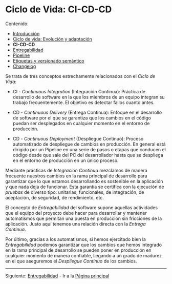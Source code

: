 # Ciclo de Vida: CI-CD-CD

Contenido:

- [Introducción](../application-lifecicle.md)
- [Ciclo de vida: Evolución y adaptación](al-evolution-and-adaptation.md)
- **CI-CD-CD**
- [Entregabilidad](al-releaseability.md)
- [Pipeline](al-pipeline.md)
- [Etiquetas y versionado semántico](al-semver.md)
- [Changelog](al-changelog.md)

Se trata de tres conceptos estrechamente relacionados con el _Ciclo de Vida_:

- CI -  _Continuous Integration_ (Integración Continua): Práctica de desarrollo de software en la que los miembros de un equipo integran su trabajo frecuentemente. El objetivo es detectar fallos cuanto antes.

- CD - _Continuous Delivery_ (Entrega Continua): Enfoque en el desarrollo de software por el que se garantiza que los cambios en el código puedan ser desplegados en cualquier momento en el entorno de producción.

- CD - _Continuous Deployment_ (Despliegue Continuo): Proceso automatizado de despliegue de cambios en producción. En general está dirigido por un Pipeline en una serie de pasos o etapas que conducen el código desde que sale del PC del desarrollador hasta que se despliega en el entorno de producción en un único proceso.

Mediante prácticas de _Integración Continua_ mezclamos de manera frecuente nuestros cambios en la rama principal de desarrollo para garantizar que lo que estamos desarrollando es sostenible en la aplicación y que nada deja de funcionar. Esta garantía se certifica con la ejecución de _pruebas_ de diverso tipo: unitarias, funcionales, de integración, de aceptación, de seguridad, de rendimiento, etc.

El concepto de _Entregabilidad_ del software supone aquellas actividades que el equipo del proyecto debe hacer para desarrollar y mantener automatismos que permitan una puesta en producción sin fricciones de la aplicación. Justo aquí tenemos una relación directa con la _Entrega Continua_.

Por último, gracias a los automatismos, si hemos ejercitado bien la _Entregabilidad_ podemos garantizar que los cambios que hemos integrado en la rama principal de desarrollo se pueden poner en producción en cualquier momento de manera confiable, llegando a un grado de madurez en el que aseguremos el _Despliegue Continuo_ de los cambios.

---

Siguiente: [Entregabilidad](al-releaseability.md) - Ir a la [Página principal](../toc.md)
